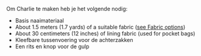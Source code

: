 Om Charlie te maken heb je het volgende nodig:

- Basis naaimateriaal
- About 1.5 meters (1.7 yards) of a suitable fabric ([see Fabric options](/docs/patterns/charlie/fabric))
- About 30 centimeters (12 inches) of lining fabric (used for pocket bags)
- Kleefbare tussenvoering voor de achterzakken
- Een rits en knop voor de gulp

